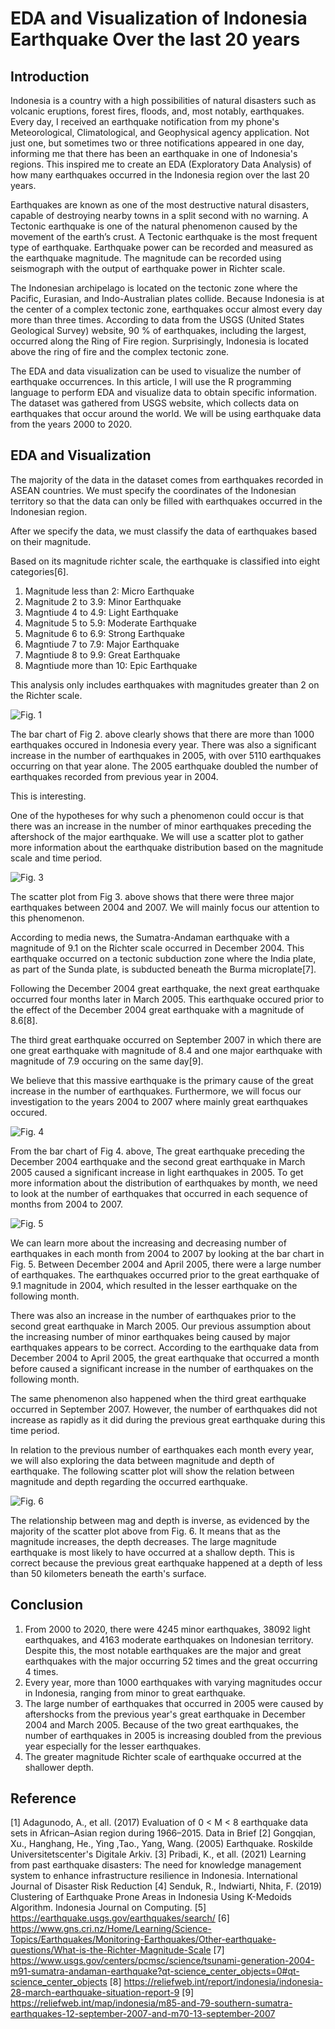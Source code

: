 # EDA and Visualization of Indonesia Earthquake Over the last 20 years

## Introduction
Indonesia is a country with a high possibilities of natural disasters such as volcanic eruptions, forest fires, floods, and, most notably, earthquakes. Every day, I received an earthquake notification from my phone's Meteorological, Climatological, and Geophysical agency application. Not just one, but sometimes two or three notifications appeared in one day, informing me that there has been an earthquake in one of Indonesia's regions. This inspired me to create an EDA (Exploratory Data Analysis) of how many earthquakes occurred in the Indonesia region over the last 20 years.

Earthquakes are known as one of the most destructive natural disasters, capable of destroying nearby towns in a split second with no warning. A Tectonic earthquake is one of the natural phenomenon caused by the movement of the earth’s crust. A Tectonic earthquake is the most frequent type of earthquake. Earthquake power can be recorded and measured as the earthquake magnitude. The magnitude can be recorded using seismograph with the output of earthquake power in Richter scale. 

The Indonesian archipelago is located on the tectonic zone where the Pacific, Eurasian, and Indo-Australian plates collide. Because Indonesia is at the center of a complex tectonic zone, earthquakes occur almost every day more than three times. According to data from the USGS (United States Geological Survey) website, 90 % of earthquakes, including the largest, occurred along the Ring of Fire region. Surprisingly, Indonesia is located above the ring of fire and the complex tectonic zone.

The EDA and data visualization can be used to visualize the number of earthquake occurrences. In this article, I will use the R programming language to perform EDA and visualize data to obtain specific information. The dataset was gathered from USGS website, which collects data on earthquakes that occur around the world. We will be using earthquake data from the years 2000 to 2020.

## EDA and Visualization
The majority of the data in the dataset comes from earthquakes recorded in ASEAN countries. We must specify the coordinates of the Indonesian territory so that the data can only be filled with earthquakes occurred in the Indonesian region.

After we specify the data, we must classify the data of earthquakes based on their magnitude.

Based on its magnitude richter scale, the earthquake is classified into eight categories[6].
1. Magnitude less than 2: Micro Earthquake
2. Magnitude 2 to 3.9: Minor Earthquake
3. Magntiude 4 to 4.9: Light Earthquake
4. Magnitude 5 to 5.9: Moderate Earthquake
5. Magnitude 6 to 6.9: Strong Earthquake
6. Magntiude 7 to 7.9: Major Earthquake
7. Magntiude 8 to 9.9: Great Earthquake
8. Magntiude more than 10: Epic Earthquake

This analysis only includes earthquakes with magnitudes greater than 2 on the Richter scale.


![Fig. 1](https://github.com/nugrahazikry/EDA-Earthquake/blob/bb9af4ca963d474484c21571622363c10ac6693d/Data%20Visualization/Fig.%201%20Earthquake%20distribution%20based%20on%20magnitude%20class.png)
<p align="center>Fig. 1 Earthquake distribution based on magnitude class<p>

According to the bar chart of Fig 1. above, there are over 4245 minor earthquakes, 38092 light earthquakes, and 4163 moderate earthquakes occurred on Indonesian territory between 2000 and 2020. The most concerning thing is that there are 319 strong earthquake, 42 major earthquake, and 4 great earthquake. The magnitude classes above strong will almost certainly cause significant damage to a nearby town. To get more specific data about when this earthquake occurred, we need to collect more information about earthquakes that occur every year.

![Fig. 2](https://github.com/nugrahazikry/EDA-Earthquake/blob/46ca4c2e2e0e733c8c99da61c956eb9de39b3d3c/Data%20Visualization/Fig.%202%20Earthquake%20distribution%20based%20on%20sequence%20of%20year.png)

The bar chart of Fig 2. above clearly shows that there are more than 1000 earthquakes occured in Indonesia every year. There was also a significant increase in the number of earthquakes in 2005, with over 5110 earthquakes occurring on that year alone. The 2005 earthquake doubled the number of earthquakes recorded from previous year in 2004.

This is interesting.

One of the hypotheses for why such a phenomenon could occur is that there was an increase in the number of minor earthquakes preceding the aftershock of the major earthquake. We will use a scatter plot to gather more information about the earthquake distribution based on the magnitude scale and time period.

![Fig. 3](https://github.com/nugrahazikry/EDA-Earthquake/blob/46ca4c2e2e0e733c8c99da61c956eb9de39b3d3c/Data%20Visualization/Fig.%203%20Scatter%20plot%20of%20earthquake%20distribution%20based%20on%20magnitude%20scale%20from%202000-2020.png)

The scatter plot from Fig 3. above shows that there were three major earthquakes between 2004 and 2007. We will mainly focus our attention to this phenomenon.

According to media news, the Sumatra-Andaman earthquake with a magnitude of 9.1 on the Richter scale occurred in December 2004. This earthquake occurred on a tectonic subduction zone where the India plate, as part of the Sunda plate, is subducted beneath the Burma microplate[7].

Following the December 2004 great earthquake, the next great earthquake occurred four months later in March 2005. This earthquake occured prior to the effect of the December 2004 great earthquake with a magnitude of 8.6[8].

The third great earthquake occurred on September 2007 in which there are one great earthquake with magnitude of 8.4 and one major earthquake with magnitude of 7.9 occuring on the same day[9]. 

We believe that this massive earthquake is the primary cause of the great increase in the number of earthquakes. Furthermore, we will focus our investigation to the years 2004 to 2007 where mainly great earthquakes occured.

![Fig. 4](https://github.com/nugrahazikry/EDA-Earthquake/blob/46ca4c2e2e0e733c8c99da61c956eb9de39b3d3c/Data%20Visualization/Fig.%204%20Earthquake%20distribution%20based%20on%20magnitude%20classes%20in%20time%20period%20of%202004-2007.png)

From the bar chart of Fig 4. above, The great earthquake preceding the December 2004 earthquake and the second great earthquake in March 2005 caused a significant increase in light earthquakes in 2005. To get more information about the distribution of earthquakes by month, we need to look at the number of earthquakes that occurred in each sequence of months from 2004 to 2007.

![Fig. 5](https://github.com/nugrahazikry/EDA-Earthquake/blob/46ca4c2e2e0e733c8c99da61c956eb9de39b3d3c/Data%20Visualization/Fig.%205%20Earthquake%20distribution%20based%20on%20magnitude%20classes%20each%20month%20in%202004-2007.png)

We can learn more about the increasing and decreasing number of earthquakes in each month from 2004 to 2007 by looking at the bar chart in Fig. 5. Between December 2004 and April 2005, there were a large number of earthquakes. The earthquakes occurred prior to the great earthquake of 9.1 magnitude in 2004, which resulted in the lesser earthquake on the following month.

There was also an increase in the number of earthquakes prior to the second great earthquake in March 2005. Our previous assumption about the increasing number of minor earthquakes being caused by major earthquakes appears to be correct. According to the earthquake data from December 2004 to April 2005, the great earthquake that occurred a month before caused a significant increase in the number of earthquakes on the following month.

The same phenomenon also happened when the third great earthquake occurred in September 2007. However, the number of earthquakes did not increase as rapidly as it did during the previous great earthquake during this time period.

In relation to the previous number of earthquakes each month every year, we will also exploring the data between magnitude and depth of earthquake. The following scatter plot will show the relation between magnitude and depth regarding the occurred earthquake.

![Fig. 6](https://github.com/nugrahazikry/EDA-Earthquake/blob/46ca4c2e2e0e733c8c99da61c956eb9de39b3d3c/Data%20Visualization/Fig.%206%20Scatter%20plot%20of%20earthquake%20distribution%20based%20on%20magnitude%20and%20depth%20every%20year.png)

The relationship between mag and depth is inverse, as evidenced by the majority of the scatter plot above from Fig. 6. It means that as the magnitude increases, the depth decreases. The large magnitude earthquake is most likely to have occurred at a shallow depth. This is correct because the previous great earthquake happened at a depth of less than 50 kilometers beneath the earth's surface.

## Conclusion
1.	From 2000 to 2020, there were 4245 minor earthquakes, 38092 light earthquakes, and 4163 moderate earthquakes on Indonesian territory. Despite this, the most notable earthquakes are the major and great earthquakes with the major occurring 52 times and the great occurring 4 times.
2.	Every year, more than 1000 earthquakes with varying magnitudes occur in Indonesia, ranging from minor to great earthquake.
3.	The large number of earthquakes that occurred in 2005 were caused by aftershocks from the previous year's great earthquake in December 2004 and March 2005. Because of the two great earthquakes, the number of earthquakes in 2005 is increasing doubled from the previous year especially for the lesser earthquakes.
4.	The greater magnitude Richter scale of earthquake occurred at the shallower depth.

## Reference
[1]	Adagunodo, A., et all. (2017) Evaluation of 0 < M < 8 earthquake data sets in African–Asian region during 1966–2015. Data in Brief
[2]	Gongqian, Xu., Hanghang, He., Ying ,Tao., Yang, Wang. (2005) Earthquake. Roskilde Universitetscenter's Digitale Arkiv.
[3]	Pribadi, K., et all.  (2021) Learning from past earthquake disasters: The need for knowledge management system to enhance infrastructure resilience in Indonesia. International Journal of Disaster Risk Reduction
[4]	Senduk, R., Indwiarti, Nhita, F. (2019) Clustering of Earthquake Prone Areas in Indonesia Using K-Medoids Algorithm. Indonesia Journal on Computing.
[5]	https://earthquake.usgs.gov/earthquakes/search/
[6]	https://www.gns.cri.nz/Home/Learning/Science-Topics/Earthquakes/Monitoring-Earthquakes/Other-earthquake-questions/What-is-the-Richter-Magnitude-Scale
[7]	https://www.usgs.gov/centers/pcmsc/science/tsunami-generation-2004-m91-sumatra-andaman-earthquake?qt-science_center_objects=0#qt-science_center_objects
[8]	https://reliefweb.int/report/indonesia/indonesia-28-march-earthquake-situation-report-9
[9]	https://reliefweb.int/map/indonesia/m85-and-79-southern-sumatra-earthquakes-12-september-2007-and-m70-13-september-2007

